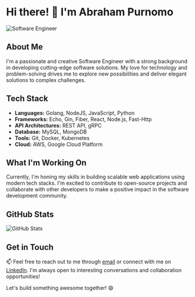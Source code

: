 # Hi there! 👋 I'm Abraham Purnomo

![Software Engineer](https://img.shields.io/badge/Role-Software%20Engineer-brightgreen)

## About Me

I'm a passionate and creative Software Engineer with a strong background in developing cutting-edge software solutions. 
My love for technology and problem-solving drives me to explore new possibilities and deliver elegant solutions to complex challenges.

## Tech Stack

- **Languages:** Golang, NodeJS, JavaScript, Python
- **Frameworks:** Echo, Gin, Fiber, React, Node.js, Fast-Http
- **API Architectures:** REST API, gRPC
- **Database:** MySQL, MongoDB
- **Tools:** Git, Docker, Kubernetes
- **Cloud:** AWS, Google Cloud Platform

## What I'm Working On

Currently, I'm honing my skills in building scalable web applications using modern tech stacks. 
I'm excited to contribute to open-source projects and collaborate with other developers to make a positive impact in the software development community.

## GitHub Stats

![GitHub Stats](https://github-readme-stats.vercel.app/api?bsr144&show_icons=true&count_private=true&theme=radical)

## Get in Touch

📫 Feel free to reach out to me through [email](mailto:abrahampurnomo144@gmail.com) or connect with me on [LinkedIn](https://www.linkedin.com/in/abraham-purnomo/). 
I'm always open to interesting conversations and collaboration opportunities!

Let's build something awesome together! 😄

<!---
bsr144/bsr144 is a ✨ special ✨ repository because its `README.md` (this file) appears on your GitHub profile.
You can click the Preview link to take a look at your changes.
--->
